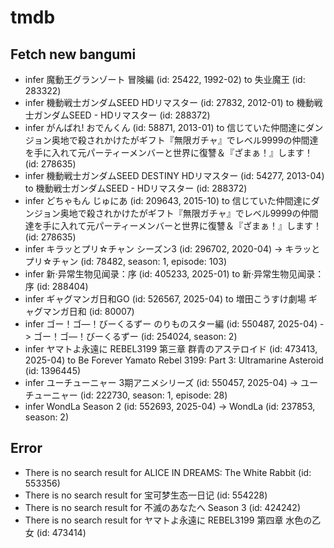 # tmdb
## Fetch new bangumi
- infer 魔動王グランゾート 冒険編 (id: 25422, 1992-02) to 失业魔王 (id: 283322)
- infer 機動戦士ガンダムSEED HDリマスター (id: 27832, 2012-01) to 機動戦士ガンダムSEED - HDリマスター (id: 288372)
- infer がんばれ! おでんくん (id: 58871, 2013-01) to 信じていた仲間達にダンジョン奥地で殺されかけたがギフト『無限ガチャ』でレベル9999の仲間達を手に入れて元パーティーメンバーと世界に復讐＆『ざまぁ！』します！ (id: 278635)
- infer 機動戦士ガンダムSEED DESTINY HDリマスター (id: 54277, 2013-04) to 機動戦士ガンダムSEED - HDリマスター (id: 288372)
- infer どちゃもん じゅにあ (id: 209643, 2015-10) to 信じていた仲間達にダンジョン奥地で殺されかけたがギフト『無限ガチャ』でレベル9999の仲間達を手に入れて元パーティーメンバーと世界に復讐＆『ざまぁ！』します！ (id: 278635)
- infer キラッとプリ☆チャン シーズン3 (id: 296702, 2020-04) -> キラッとプリ☆チャン (id: 78482, season: 1, episode: 103)
- infer 新·异常生物见闻录：序 (id: 405233, 2025-01) to 新·异常生物见闻录：序 (id: 288404)
- infer ギャグマンガ日和GO (id: 526567, 2025-04) to 増田こうすけ劇場 ギャグマンガ日和 (id: 80007)
- infer ゴー！ゴ―！びーくるずー のりものスター編 (id: 550487, 2025-04) -> ゴー！ゴ―！びーくるずー (id: 254024, season: 2)
- infer ヤマトよ永遠に REBEL3199 第三章 群青のアステロイド (id: 473413, 2025-04) to Be Forever Yamato Rebel 3199: Part 3: Ultramarine Asteroid (id: 1396445)
- infer ユーチューニャー 3期アニメシリーズ (id: 550457, 2025-04) -> ユーチューニャー (id: 222730, season: 1, episode: 28)
- infer WondLa Season 2 (id: 552693, 2025-04) -> WondLa (id: 237853, season: 2)
## Error
- There is no search result for ALICE IN DREAMS: The White Rabbit (id: 553356)
- There is no search result for 宝可梦生态一日记 (id: 554228)
- There is no search result for 不滅のあなたへ Season 3 (id: 424242)
- There is no search result for ヤマトよ永遠に REBEL3199 第四章 水色の乙女 (id: 473414)
